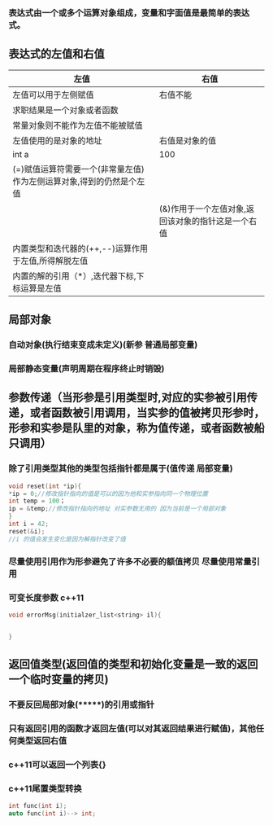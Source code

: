 
### 表达式由一个或多个运算对象组成，变量和字面值是最简单的表达式。
##  表达式的左值和右值
|左值|右值|
|---|---|
|左值可以用于左侧赋值|右值不能|
|求职结果是一个对象或者函数||
|常量对象则不能作为左值不能被赋值||
|左值使用的是对象的地址|右值是对象的值|
|int a|100|
|(=)赋值运算符需要一个(非常量左值)作为左侧运算对象,得到的仍然是个左值||
||(&)作用于一个左值对象,返回该对象的指针这是一个右值|
|内置类型和迭代器的(++,--)运算作用于左值,所得解脱左值||
|内置的解的引用（*）,迭代器下标,下标运算是左值||
## 局部对象
### 自动对象(执行结束变成未定义)(新参 普通局部变量)
### 局部静态变量(声明周期在程序终止时销毁)
## 参数传递（当形参是引用类型时,对应的实参被引用传递，或者函数被引用调用，当实参的值被拷贝形参时，形参和实参是队里的对象，称为值传递，或者函数被船只调用）
### 除了引用类型其他的类型包括指针都是属于(值传递 局部变量)
```c++
void reset(int *ip){
*ip = 0;//修改指针指向的值是可以的因为他和实参指向同一个物理位置
int temp = 100；
ip = &temp;//修改指针指向的地址 对实参数无用的 因为当前是一个局部对象
}
int i = 42;
reset(&i);
//i 的值会发生变化是因为解指针改变了值
```
### 尽量使用引用作为形参避免了许多不必要的额值拷贝 尽量使用常量引用
### 可变长度参数 c++11
```c++
void errorMsg(initialzer_list<string> il){


}
```
## 返回值类型(返回值的类型和初始化变量是一致的返回一个临时变量的拷贝)
### 不要反回局部对象(*****)的引用或指针
### 只有返回引用的函数才返回左值(可以对其返回结果进行赋值)，其他任何类型返回右值
### c++11可以返回一个列表{}
### c++11尾置类型转换
```c++
int func(int i);
auto func(int i)--> int;
```
